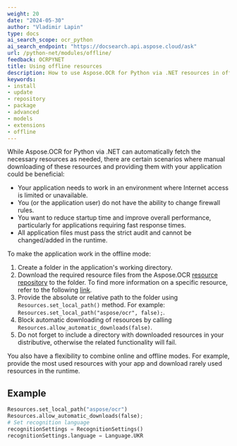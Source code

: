 ```yaml
---
weight: 20
date: "2024-05-30"
author: "Vladimir Lapin"
type: docs
ai_search_scope: ocr_python
ai_search_endpoint: "https://docsearch.api.aspose.cloud/ask"
url: /python-net/modules/offline/
feedback: OCRPYNET
title: Using offline resources
description: How to use Aspose.OCR for Python via .NET resources in offline mode.
keywords:
- install
- update
- repository
- package
- advanced
- models
- extensions
- offline
---
```


While Aspose.OCR for Python via .NET can automatically fetch the necessary resources as needed, there are certain scenarios where manual downloading of these resources and providing them with your application could be beneficial:

- Your application needs to work in an environment where Internet access is limited or unavailable.
- You (or the application user) do not have the ability to change firewall rules.
- You want to reduce startup time and improve overall performance, particularly for applications requiring fast response times.
- All application files must pass the strict audit and cannot be changed/added in the runtime.

To make the application work in the offline mode:

1. Create a folder in the application's working directory.
2. Download the required resource files from the Aspose.OCR [resource repository](https://github.com/aspose-ocr/resources) to the folder. To find more information on a specific resource, refer to the following [link](https://github.com/aspose-ocr/resources/blob/main/README.md#resources).
3. Provide the absolute or relative path to the folder using `Resources.set_local_path()` method. For example: `Resources.set_local_path("aspose/ocr", false);`.
4. Block automatic downloading of resources by calling `Resources.allow_automatic_downloads(false)`.
5. Do not forget to include a directory with downloaded resources in your distributive, otherwise the related functionality will fail.

You also have a flexibility to combine online and offline modes. For example, provide the most used resources with your app and download rarely used resources in the runtime.

## Example

```python
Resources.set_local_path("aspose/ocr")
Resources.allow_automatic_downloads(false);
# Set recognition language
recognitionSettings = RecognitionSettings()
recognitionSettings.language = Language.UKR
```

